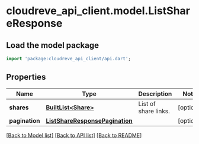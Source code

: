 # cloudreve_api_client.model.ListShareResponse

## Load the model package
```dart
import 'package:cloudreve_api_client/api.dart';
```

## Properties
Name | Type | Description | Notes
------------ | ------------- | ------------- | -------------
**shares** | [**BuiltList&lt;Share&gt;**](Share.md) | List of share links. | [optional] 
**pagination** | [**ListShareResponsePagination**](ListShareResponsePagination.md) |  | [optional] 

[[Back to Model list]](../README.md#documentation-for-models) [[Back to API list]](../README.md#documentation-for-api-endpoints) [[Back to README]](../README.md)



